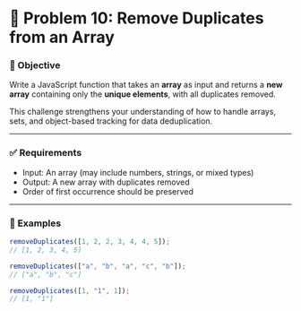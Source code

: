 # 🔁 Problem 10: Remove Duplicates from an Array

### 📄 Objective

Write a JavaScript function that takes an **array** as input and returns a **new array** containing only the **unique elements**, with all duplicates removed.

This challenge strengthens your understanding of how to handle arrays, sets, and object-based tracking for data deduplication.

---

### ✅ Requirements

- Input: An array (may include numbers, strings, or mixed types)
- Output: A new array with duplicates removed
- Order of first occurrence should be preserved

---

### 🧪 Examples

```js
removeDuplicates([1, 2, 2, 3, 4, 4, 5]);
// [1, 2, 3, 4, 5]

removeDuplicates(["a", "b", "a", "c", "b"]);
// ["a", "b", "c"]

removeDuplicates([1, "1", 1]);
// [1, "1"]
